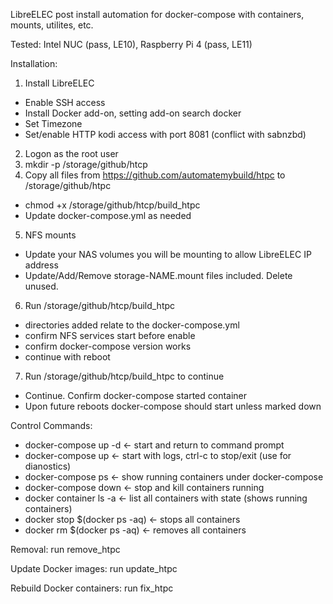 LibreELEC post install automation for docker-compose with containers, mounts, utilites, etc.
 
Tested: Intel NUC (pass, LE10), Raspberry Pi 4 (pass, LE11)

Installation:

1. Install LibreELEC
  * Enable SSH access
  * Install Docker add-on, setting add-on search docker
  * Set Timezone
  * Set/enable HTTP kodi access with port 8081 (conflict with sabnzbd)
2. Logon as the root user
3. mkdir -p /storage/github/htcp
4. Copy all files from https://github.com/automatemybuild/htpc to /storage/github/htpc
  * chmod +x /storage/github/htcp/build_htpc
  * Update docker-compose.yml as needed
5. NFS mounts
  * Update your NAS volumes you will be mounting to allow LibreELEC IP address 
  * Update/Add/Remove storage-NAME.mount files included. Delete unused. 
6. Run /storage/github/htcp/build_htpc
  * directories added relate to the docker-compose.yml
  * confirm NFS services start before enable
  * confirm docker-compose version works
  * continue with reboot
7. Run /storage/github/htcp/build_htpc to continue
  * Continue. Confirm docker-compose started container
  * Upon future reboots docker-compose should start unless marked down

Control Commands: 
* docker-compose up -d   <- start and return to command prompt
* docker-compose up      <- start with logs, ctrl-c to stop/exit (use for dianostics)
* docker-compose ps      <- show running containers under docker-compose
* docker-compose down    <- stop and kill containers running
* docker container ls -a        <- list all containers with state (shows running containers)
* docker stop $(docker ps -aq)  <- stops all containers
* docker rm $(docker ps -aq)    <- removes all containers 

Removal: 
run remove_htpc

Update Docker images:
run update_htpc

Rebuild Docker containers:
run fix_htpc
